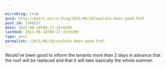 ```yaml
---

microblog: true
guid: http://matti.micro.blog/2021/06/18/wouldve-been-good.html
post_id: 1346537
date: 2021-06-18T09:17:15+0200
lastmod: 2021-06-18T09:17:15+0200
type: post
permalink: /2021/06/18/wouldve-been-good.html
---
```

Would've been good to inform the tenants more than 2 days in advance that the roof will be replaced and that it will take basically the whole summer.
